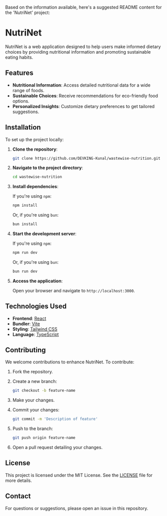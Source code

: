 Based on the information available, here's a suggested README content for the 'NutriNet' project:

# NutriNet

NutriNet is a web application designed to help users make informed dietary choices by providing nutritional information and promoting sustainable eating habits.

## Features

- **Nutritional Information**: Access detailed nutritional data for a wide range of foods.
- **Sustainable Choices**: Receive recommendations for eco-friendly food options.
- **Personalized Insights**: Customize dietary preferences to get tailored suggestions.

## Installation

To set up the project locally:

1. **Clone the repository**:

   ```bash
   git clone https://github.com/DEVKING-Kunal/wastewise-nutrition.git
   ```

2. **Navigate to the project directory**:

   ```bash
   cd wastewise-nutrition
   ```

3. **Install dependencies**:

   If you're using `npm`:

   ```bash
   npm install
   ```

   Or, if you're using `bun`:

   ```bash
   bun install
   ```

4. **Start the development server**:

   If you're using `npm`:

   ```bash
   npm run dev
   ```

   Or, if you're using `bun`:

   ```bash
   bun run dev
   ```

5. **Access the application**:

   Open your browser and navigate to `http://localhost:3000`.

## Technologies Used

- **Frontend**: [React](https://reactjs.org/)
- **Bundler**: [Vite](https://vitejs.dev/)
- **Styling**: [Tailwind CSS](https://tailwindcss.com/)
- **Language**: [TypeScript](https://www.typescriptlang.org/)

## Contributing

We welcome contributions to enhance NutriNet. To contribute:

1. Fork the repository.
2. Create a new branch:

   ```bash
   git checkout -b feature-name
   ```

3. Make your changes.
4. Commit your changes:

   ```bash
   git commit -m 'Description of feature'
   ```

5. Push to the branch:

   ```bash
   git push origin feature-name
   ```

6. Open a pull request detailing your changes.

## License

This project is licensed under the MIT License. See the [LICENSE](LICENSE) file for more details.

## Contact

For questions or suggestions, please open an issue in this repository.
```
